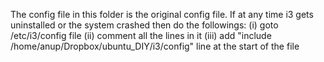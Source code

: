 The config file in this folder is the original config file. If at any time i3 gets uninstalled or the
system crashed then do the followings:
    (i) goto /etc/i3/config file
    (ii) comment all the lines in it
    (iii) add "include /home/anup/Dropbox/ubuntu_DIY/i3/config" line at the start of the file
